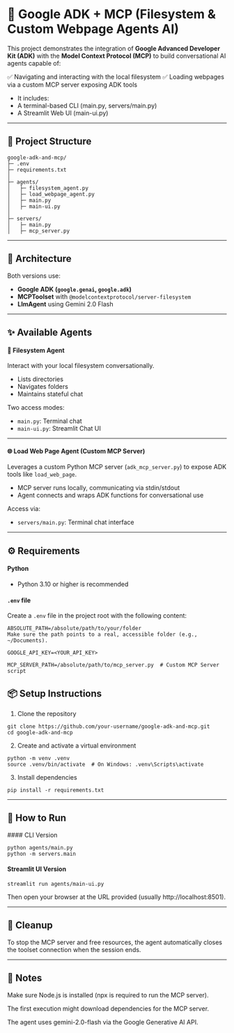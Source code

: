 # 💬 Google ADK + MCP (Filesystem & Custom Webpage Agents AI)
This project demonstrates the integration of **Google Advanced Developer Kit (ADK)** with the **Model Context Protocol (MCP)** to build conversational AI agents capable of:

✅ Navigating and interacting with the local filesystem
✅ Loading webpages via a custom MCP server exposing ADK tools

- It includes:
- A terminal-based CLI (main.py, servers/main.py)
- A Streamlit Web UI (main-ui.py)

---

## 📁 Project Structure
```
google-adk-and-mcp/
├─ .env                   
├─ requirements.txt
│
├─ agents/
│   ├─ filesystem_agent.py
│   ├─ load_webpage_agent.py
│   ├─ main.py
│   ├─ main-ui.py
│
├─ servers/
│   ├─ main.py
│   ├─ mcp_server.py

```
---

## 🧠 Architecture

Both versions use:
- **Google ADK (`google.genai`, `google.adk`)**
- **MCPToolset** with `@modelcontextprotocol/server-filesystem`
- **LlmAgent** using Gemini 2.0 Flash

---

## ✨ Available Agents

#### 📂 Filesystem Agent  
Interact with your local filesystem conversationally.

- Lists directories  
- Navigates folders  
- Maintains stateful chat  

Two access modes:  
- `main.py`: Terminal chat  
- `main-ui.py`: Streamlit Chat UI  

---

#### 🌐 Load Web Page Agent (Custom MCP Server)  
Leverages a custom Python MCP server (`adk_mcp_server.py`) to expose ADK tools like `load_web_page`.

- MCP server runs locally, communicating via stdin/stdout  
- Agent connects and wraps ADK functions for conversational use  

Access via:  
- `servers/main.py`: Terminal chat interface


---

## ⚙️ Requirements

#### Python
- Python 3.10 or higher is recommended

#### `.env` file
Create a `.env` file in the project root with the following content:

```env
ABSOLUTE_PATH=/absolute/path/to/your/folder
Make sure the path points to a real, accessible folder (e.g., ~/Documents).

GOOGLE_API_KEY=<YOUR_API_KEY>

MCP_SERVER_PATH=/absolute/path/to/mcp_server.py  # Custom MCP Server script
```

## 📦 Setup Instructions
1. Clone the repository

```
git clone https://github.com/your-username/google-adk-and-mcp.git
cd google-adk-and-mcp
```

2. Create and activate a virtual environment
```
python -m venv .venv
source .venv/bin/activate  # On Windows: .venv\Scripts\activate
```
3. Install dependencies
```
pip install -r requirements.txt
```

---

## 🚀 How to Run
#### CLI Version
```
python agents/main.py
python -m servers.main 
```
#### Streamlit UI Version
```
streamlit run agents/main-ui.py
```
Then open your browser at the URL provided (usually http://localhost:8501).

---

## 🧹 Cleanup
To stop the MCP server and free resources, the agent automatically closes the toolset connection when the session ends.

---

## 📌 Notes
Make sure Node.js is installed (npx is required to run the MCP server).

The first execution might download dependencies for the MCP server.

The agent uses gemini-2.0-flash via the Google Generative AI API.